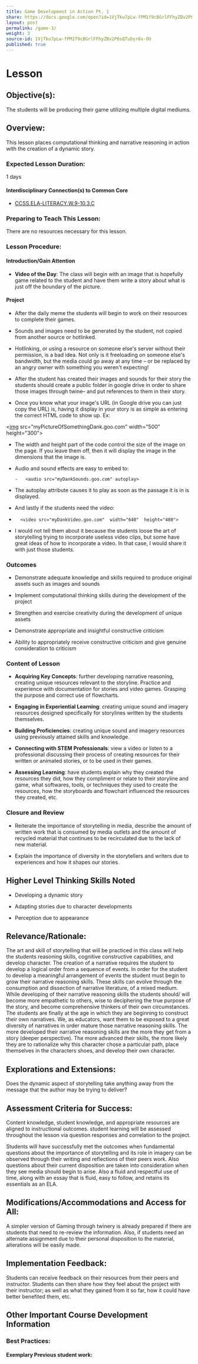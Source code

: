 ```yaml
---
title: Game Development in Action Pt. 1
share: https://docs.google.com/open?id=1VjTku7pLw-fPM1f9cBGrlFFhyZBv2P6sQTuDyr6x-OU
layout: post
permalink: /game-3/
weight: 3
source-id: 1VjTku7pLw-fPM1f9cBGrlFFhyZBv2P6sQTuDyr6x-OU
published: true
---
```

# Lesson

## Objective(s):

The students will be producing their game utilizing multiple digital mediums.

## Overview:

This lesson places computational thinking and narrative reasoning in action with the creation of a dynamic story.

### Expected Lesson Duration:

1 days

#### Interdisciplinary Connection(s) to Common Core

-  <a href = "http://www.corestandards.org/ELA-Literacy/W/9-10/3/c/" target="_blank">CCSS.ELA-LITERACY.W.9-10.3.C</a>

### Preparing to Teach This Lesson:

There are no resources necessary for this lesson.

### Lesson Procedure:

#### Introduction/Gain Attention    

- **Video of the Day**: The class will begin with an image that is hopefully game related to the student and have them write a story about what is just off the boundary of the picture.

#### Project

-   After the daily meme the students will begin to work on their resources to complete their games.

    

-   Sounds and images need to be generated by the student, not copied from another source or hotlinked.    

-   Hotlinking, or using a resource on someone else's server without their permission, is a bad idea. Not only is it freeloading on someone else's bandwidth, but the media could go away at any time – or be replaced by an angry owner with something you weren't expecting!

-   After the student has created their images and sounds for their story the students should create a public folder in google drive in order to share those images through twine– and put references to them in their story.

    

-   Once you know what your image's URL (in Google drive you can just copy the URL) is, having it display in your story is as simple as entering the correct HTML code to show up. Ex:

<[img](http://december.com/html/4/element/img.html) src="myPictureOfSomethingDank.goo.com"  width="500"  height="300">

    

-   The width and height part of the code control the size of the image on the page. If you leave them off, then it will display the image in the dimensions that the image is.

    

-   Audio and sound effects are easy to embed to:

    

        -   <audio src="myDankSounds.goo.com" autoplay>

    

    

-   The autoplay attribute causes it to play as soon as the passage it is in is displayed.

    

-   And lastly if the students need the video:

    

*       <video src="myDankVideo.goo.com"  width="640"  height="480">  

    </video>

    

-   I would not tell them about it because the students loose the art of storytelling trying to incorporate useless video clips, but some have great ideas of how to incorporate a video.  In that case, I would share it with just those students.

### Outcomes

* Demonstrate adequate knowledge and skills required to produce original assets such as images and sounds

    

* Implement computational thinking skills during the development of the project

    

* Strengthen and exercise creativity during the development of unique assets

    

* Demonstrate appropriate and insightful constructive criticism

    

* Ability to appropriately receive constructive criticism and give genuine consideration to criticism    

### Content of Lesson

* **Acquiring Key Concepts**: further developing narrative reasoning, creating unique resources relevant to the storyline. Practice and experience with documentation for stories and video games. Grasping the purpose and correct use of flowcharts.

* **Engaging in Experiential Learning**: creating unique sound and imagery resources designed specifically for storylines written by the students themselves.

* **Building Proficiencies**: creating unique sound and imagery resources using previously attained skills and knowledge.

* **Connecting with STEM Professionals**: view a video or listen to a professional discussing their process of creating resources for their written or animated stories, or to be used in their games.

* **Assessing Learning**: have students explain why they created the resources they did, how they compliment or relate to their storyline and game, what softwares, tools, or techniques they used to create the resources, how the storyboards and flowchart influenced the resources they created, etc.

    

### Closure and Review

* Reiterate the importance of storytelling in media, describe the amount of written work that is consumed by media outlets and the amount of recycled material that continues to be recirculated due to the lack of new material.

    

* Explain the importance of diversity in the storytellers and writers due to experiences and how it shapes our stories.  

## Higher Level Thinking Skills Noted    

* Developing a dynamic story

    

* Adapting stories due to character developments

    

* Perception due to appearance

## Relevance/Rationale:

The art and skill of storytelling that will be practiced in this class will help the students reasoning skills, cognitive constructive capabilities, and develop character. The creation of a narrative requires the student to develop a logical order from a sequence of events. In order for the student to develop a meaningful arrangement of events the student must begin to grow their narrative reasoning skills. These skills can evolve through the consumption and dissection of narrative literature, of a mixed medium. While developing of their narrative reasoning skills the students should/ will become more empathetic to others, wise to deciphering the true purpose of the story, and become comprehensive thinkers of their own circumstances. The students are finally at the age in which they are beginning to construct their own narratives. We, as educators, want them to be exposed to a great diversity of narratives in order mature those narrative reasoning skills. The more developed their narrative reasoning skills are the more they get from a story (deeper perspective). The more advanced their skills, the more likely they are to rationalize why this character chose a particular path, place themselves in the characters shoes, and develop their own character.

 

## Explorations and Extensions:

Does the dynamic aspect of storytelling take anything away from the message that the author may be trying to deliver?

## Assessment Criteria for Success:

Content knowledge, student knowledge, and appropriate resources are aligned to instructional outcomes. student learning will be assessed throughout the lesson via question responses and correlation to the project.

Students will have successfully met the outcomes when fundamental questions about the importance of storytelling and its role in imagery can be observed through their writing and reflections of their peers work. Also questions about their current disposition are taken into consideration when they see media should begin to arise. Also a fluid and respectful use of time, along with an essay that is fluid, easy to follow, and retains its essentials as an ELA.

  

## Modifications/Accommodations and Access for All:

A simpler version of Gaming through twinery is already prepared if there are students that need to re-review the information. Also, if students need an alternate assignment due to their personal disposition to the material, alterations will be easily made.

## Implementation Feedback:

Students can receive feedback on their resources from their peers and instructor. Students can then share how they feel about the project with their instructor; as well as what they gained from it so far, how it could have better benefited them, etc.

## Other Important Course Development Information

### Best Practices:

#### Exemplary Previous student work:

